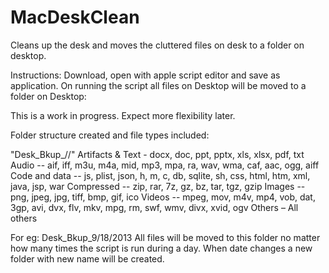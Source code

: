 MacDeskClean
============

Cleans up the desk and moves the cluttered files on desk to a folder on desktop.


Instructions:
Download, open with apple script editor and save as application. On running the script all files on Desktop will be moved to a folder on Desktop:

This is a work in progress. Expect more flexibility later.

Folder structure created and file types included:

"Desk_Bkup_<month>/<day>/<year>" 
  Artifacts & Text - docx, doc, ppt, pptx, xls, xlsx, pdf, txt
  Audio -- aif, iff, m3u, m4a, mid, mp3, mpa, ra, wav, wma, caf, aac, ogg, aiff
  Code and data -- js, plist, json, h, m, c, db, sqlite, sh, css, html, htm, xml, java, jsp, war
  Compressed -- zip, rar, 7z, gz, bz, tar, tgz, gzip
  Images -- png, jpeg, jpg, tiff, bmp, gif, ico
  Videos -- mpeg, mov, m4v, mp4, vob, dat, 3gp, avi, dvx, flv, mkv, mpg, rm, swf, wmv, divx, xvid, ogv
  Others – All others

For eg: Desk_Bkup_9/18/2013
All files will be moved to this folder no matter how many times the script is run during a day.
When date changes a new folder with new name will be created.


